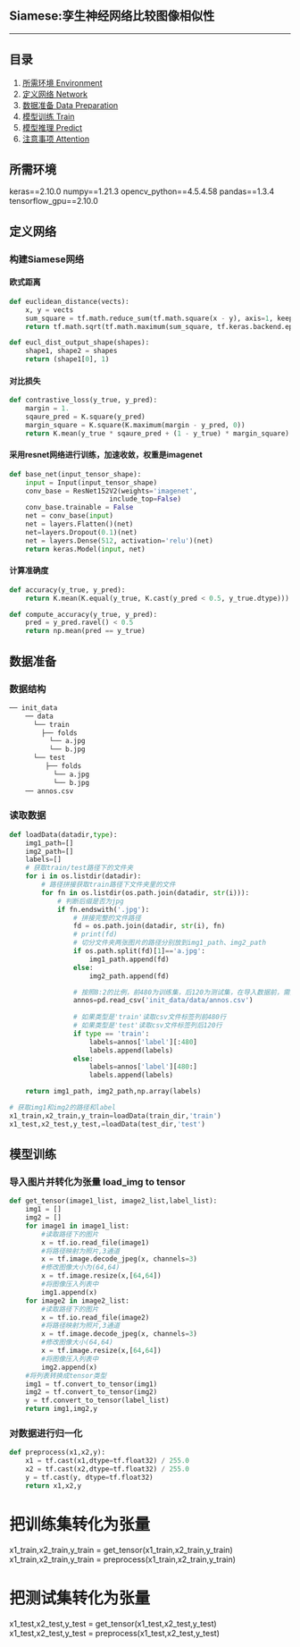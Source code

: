 ## Siamese:孪生神经网络比较图像相似性
---
## 目录
1. [所需环境 Environment](#所需环境)
2. [定义网络 Network](#定义网络)
3. [数据准备 Data Preparation](#数据准备)
4. [模型训练 Train](#模型训练)
5. [模型推理 Predict](#模型推理)
6. [注意事项 Attention](#注意事项)

## 所需环境
keras==2.10.0
numpy==1.21.3
opencv_python==4.5.4.58
pandas==1.3.4
tensorflow_gpu==2.10.0

## 定义网络
### 构建Siamese网络
#### 欧式距离
```python
def euclidean_distance(vects):
    x, y = vects
    sum_square = tf.math.reduce_sum(tf.math.square(x - y), axis=1, keepdims=True)
    return tf.math.sqrt(tf.math.maximum(sum_square, tf.keras.backend.epsilon()))

def eucl_dist_output_shape(shapes):
    shape1, shape2 = shapes
    return (shape1[0], 1)
```
#### 对比损失
```python
def contrastive_loss(y_true, y_pred):
    margin = 1.
    sqaure_pred = K.square(y_pred)
    margin_square = K.square(K.maximum(margin - y_pred, 0))
    return K.mean(y_true * sqaure_pred + (1 - y_true) * margin_square)
```
#### 采用resnet网络进行训练，加速收敛，权重是imagenet
```python
def base_net(input_tensor_shape):
    input = Input(input_tensor_shape)
    conv_base = ResNet152V2(weights='imagenet',
                         include_top=False)
    conv_base.trainable = False
    net = conv_base(input)
    net = layers.Flatten()(net)
    net=layers.Dropout(0.1)(net)
    net = layers.Dense(512, activation='relu')(net)
    return keras.Model(input, net)
```
#### 计算准确度
```python
def accuracy(y_true, y_pred):
    return K.mean(K.equal(y_true, K.cast(y_pred < 0.5, y_true.dtype)))

def compute_accuracy(y_true, y_pred):
    pred = y_pred.ravel() < 0.5
    return np.mean(pred == y_true)
```
## 数据准备
### 数据结构 
```python
── init_data
    ── data
      └── train
        ├── folds
          └── a.jpg
          └── b.jpg
      └── test
         ├── folds
           └── a.jpg
           └── b.jpg
    ── annos.csv
```
### 读取数据
```python
def loadData(datadir,type):
    img1_path=[]
    img2_path=[]
    labels=[]
    # 获取train/test路径下的文件夹
    for i in os.listdir(datadir):
        # 路径拼接获取train路径下文件夹里的文件
        for fn in os.listdir(os.path.join(datadir, str(i))):
            # 判断后缀是否为jpg
            if fn.endswith('.jpg'):
                # 拼接完整的文件路径
                fd = os.path.join(datadir, str(i), fn)
                # print(fd)
                # 切分文件夹两张图片的路径分别放到img1_path、img2_path
                if os.path.split(fd)[1]=='a.jpg':
                    img1_path.append(fd)
                else:
                    img2_path.append(fd)

                # 按照8:2的比例，前480为训练集，后120为测试集，在导入数据前，需要手动把数据放到对应的文件夹，参考数据结构
                annos=pd.read_csv('init_data/data/annos.csv')
                
                # 如果类型是'train'读取csv文件标签列前480行
                # 如果类型是'test'读取csv文件标签列后120行
                if type == 'train':
                    labels=annos['label'][:480]
                    labels.append(labels)
                else:
                    labels=annos['label'][480:]
                    labels.append(labels)

    return img1_path, img2_path,np.array(labels)

# 获取img1和img2的路径和label
x1_train,x2_train,y_train=loadData(train_dir,'train')
x1_test,x2_test,y_test,=loadData(test_dir,'test')
```
## 模型训练
### 导入图片并转化为张量 load_img to tensor
```python
def get_tensor(image1_list, image2_list,label_list):
    img1 = []
    img2 = []
    for image1 in image1_list:
        #读取路径下的图片
        x = tf.io.read_file(image1)
        #将路径映射为照片,3通道
        x = tf.image.decode_jpeg(x, channels=3)
        #修改图像大小为(64,64)
        x = tf.image.resize(x,[64,64])
        #将图像压入列表中
        img1.append(x)
    for image2 in image2_list:
        #读取路径下的图片
        x = tf.io.read_file(image2)
        #将路径映射为照片,3通道
        x = tf.image.decode_jpeg(x, channels=3)
        #修改图像大小(64,64)
        x = tf.image.resize(x,[64,64])
        #将图像压入列表中
        img2.append(x)
    #将列表转换成tensor类型
    img1 = tf.convert_to_tensor(img1)
    img2 = tf.convert_to_tensor(img2)
    y = tf.convert_to_tensor(label_list)
    return img1,img2,y
```
### 对数据进行归一化
```python
def preprocess(x1,x2,y):
    x1 = tf.cast(x1,dtype=tf.float32) / 255.0
    x2 = tf.cast(x2,dtype=tf.float32) / 255.0
    y = tf.cast(y, dtype=tf.float32)
    return x1,x2,y
```
# 把训练集转化为张量
x1_train,x2_train,y_train = get_tensor(x1_train,x2_train,y_train)
x1_train,x2_train,y_train = preprocess(x1_train,x2_train,y_train)

# 把测试集转化为张量
x1_test,x2_test,y_test = get_tensor(x1_test,x2_test,y_test)
x1_test,x2_test,y_test = preprocess(x1_test,x2_test,y_test)
